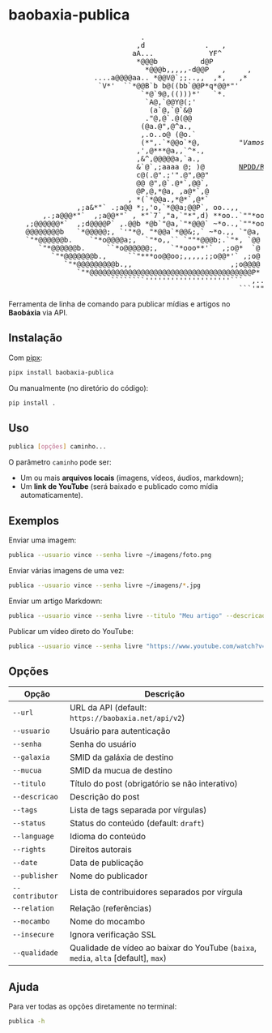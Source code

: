# baobaxia-publica


<pre>
                               .
                              ,d              .   ,
                             aA...             YF^
                              *@@@b          d@P
                                *@@@b,,,,,-d@@P   ,     ,
                    ....a@@@@aa.. *@@V@`;;..,,  ,*,   ,*
                     `V*'  ``*@@B`b b@((bb`@@P*q*@@*"'
                               `*@`9@,(()))*'   `*.   
                                `A@,`@@Y@(;'
                                 (a`@,`@`&@
                                ."@,@`.@(@@
                               (@a.@",@^a.,
                               ,.o..o@ (@o.`
                               (*",.`*@@o`*@,         <i>"Vamos fazer um mundo digital</i>
                              ,',@***@a,,`^*.,                       <i>mais do nosso jeito!"</i>
                              ,&^,@@@@@a,`a.,
                              &`@`,;aaaa @; )@        <a href="http://wiki.mocambos.net/wiki/NPDD">NPDD/Rede Mocambos</a>
                              c@(.@".;'".@",@@"
                              @@ @",@`.@*`,@@`,
                              @P,@,*@a, ,a@*`,@
                            , *(`*@@a.,*@*`,@*`
                ,;a&*"` .;a@@ *;,'o,`*@@a;@@P`, oo..,,
        ,.;a@@@*"`  ,;a@@*"` , *"`7`,"a,`"*",d) **oo..`""*oo.,
    ,;@@@@@@*`  ,;d@@@@P` ,.@@b *@b`"@a,`"*@@@` ~*o..,`""*oo,."*@a,
    @@@@@@@@b   `*@@@@@;, `'"*@, "*@@a`*@@&;,` ~*o.,, `"@a, `*@b,`*@a
    `"*@@@@@@b.    `"*o@@@@a;,  `"*o,,`` `""*@@@b;.`"*, `@@   `@@;  `*,
       `"*@@@@@@b.     ``*o@@@@@@;,   `"*ooo**'`  ,;o@*  `@    @@@; 
          `"*@@@@@@@b.,     ``"***oo@@oo;,,,,,;;o@@*'` ,;o@    `@@@@,
             `"*@@@@@@@@@b.,,                       ,;o@@@@     @@@@@ 
                `"*@@@@@@@@@@@@@@@@@@@@@@@@@@@@@@@@@@@@@@P*    ,@@@@@
                        ````````''''''''''''''''''''```  ,...;@@@@P*`
                                                      ```'"""```
</pre>

Ferramenta de linha de comando para publicar mídias e artigos no **Baobáxia** via API.

## Instalação

Com [pipx](https://pipx.pypa.io/):

```bash
pipx install baobaxia-publica
```

Ou manualmente (no diretório do código):

```bash
pip install .
```

## Uso

```bash
publica [opções] caminho...
```

O parâmetro `caminho` pode ser:  
- Um ou mais **arquivos locais** (imagens, vídeos, áudios, markdown);  
- Um **link de YouTube** (será baixado e publicado como mídia automaticamente).  

## Exemplos

Enviar uma imagem:  
```bash
publica --usuario vince --senha livre ~/imagens/foto.png
```

Enviar várias imagens de uma vez:  
```bash
publica --usuario vince --senha livre ~/imagens/*.jpg
```

Enviar um artigo Markdown:  
```bash
publica --usuario vince --senha livre --titulo "Meu artigo" --descricao "teste" artigo.md
```

Publicar um vídeo direto do YouTube:  
```bash
publica --usuario vince --senha livre "https://www.youtube.com/watch?v=XXXX"
```

## Opções

| Opção           | Descrição |
|-----------------|-----------|
| `--url`         | URL da API (default: `https://baobaxia.net/api/v2`) |
| `--usuario`     | Usuário para autenticação |
| `--senha`       | Senha do usuário |
| `--galaxia`     | SMID da galáxia de destino |
| `--mucua`       | SMID da mucua de destino |
| `--titulo`      | Título do post (obrigatório se não interativo) |
| `--descricao`   | Descrição do post |
| `--tags`        | Lista de tags separada por vírgulas) |
| `--status`      | Status do conteúdo (default: `draft`) |
| `--language`    | Idioma do conteúdo |
| `--rights`      | Direitos autorais |
| `--date`        | Data de publicação |
| `--publisher`   | Nome do publicador |
| `--contributor` | Lista de contribuidores separados por vírgula |
| `--relation`    | Relação (referências) |
| `--mocambo`     | Nome do mocambo |
| `--insecure`    | Ignora verificação SSL |
| `--qualidade`   | Qualidade de vídeo ao baixar do YouTube (`baixa`, `media`, `alta` [default], `max`) |

## Ajuda

Para ver todas as opções diretamente no terminal:  

```bash
publica -h
```
